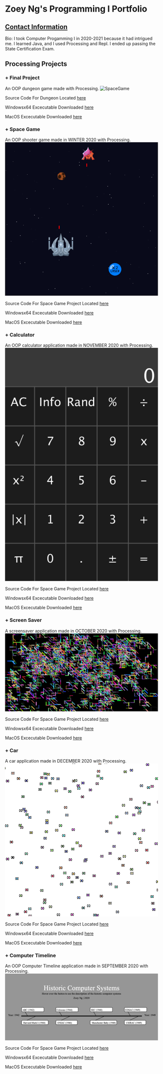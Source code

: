 # Zoey Ng's Programming I Portfolio
## [Contact Information](mailto:zoeyng9616@granitesd.org)

Bio: I took Computer Progamming I in 2020-2021 because it had intrigued me. I learned Java, and I used Processing and Repl. I ended up passing the State Certification Exam.


## Processing Projects

### + Final Project
An OOP dungeon game made with Processing.
![SpaceGame](https://github.com/Zoeyng9616/CP_Portfolio/blob/gh-pages/images/Dungeo.png?raw=true)

Source Code For Dungeon Located [here](https://github.com/Zoeyng9616/CP_Portfolio/tree/gh-pages/src/SpaceGame)

Windowsx64 Excecutable Downloaded [here](https://github.com/Zoeyng9616/CP_Portfolio/blob/gh-pages/src/SpaceGame/application.windows64.zip)

MacOS Excecutable Downloaded [here](https://github.com/Zoeyng9616/CP_Portfolio/blob/gh-pages/src/SpaceGame/application.macosx.zip)

### + Space Game
An OOP shooter game made in WINTER 2020 with Processing.
![SpaceGame](https://github.com/Zoeyng9616/CP_Portfolio/blob/gh-pages/images/SpaceGame.png?raw=true)

Source Code For Space Game Project Located [here](https://github.com/Zoeyng9616/CP_Portfolio/tree/gh-pages/src/SpaceGame)

Windowsx64 Excecutable Downloaded [here](https://github.com/Zoeyng9616/CP_Portfolio/blob/gh-pages/src/SpaceGame/application.windows64.zip)

MacOS Excecutable Downloaded [here](https://github.com/Zoeyng9616/CP_Portfolio/blob/gh-pages/src/SpaceGame/application.macosx.zip)


### + Calculator
An OOP calculator application made in NOVEMBER 2020 with Processing.
![Calculator](https://github.com/Zoeyng9616/CP_Portfolio/blob/gh-pages/images/Calculator.png?raw=true)

Source Code For Space Game Project Located [here](https://github.com/Zoeyng9616/CP_Portfolio/tree/gh-pages/src/Calculator)

Windowsx64 Excecutable Downloaded [here](https://github.com/Zoeyng9616/CP_Portfolio/blob/gh-pages/src/Calculator/application.windows64.zip)

MacOS Excecutable Downloaded [here](https://github.com/Zoeyng9616/CP_Portfolio/blob/gh-pages/src/Calculator/application.macosx.zip)



### + Screen Saver
A screensaver application made in OCTOBER 2020 with Processing.
![ScreenSaver](https://github.com/Zoeyng9616/CP_Portfolio/blob/gh-pages/images/ScreenSaver.png?raw=true)

Source Code For Space Game Project Located [here](https://github.com/Zoeyng9616/CP_Portfolio/tree/gh-pages/src/ScreenSaver)

Windowsx64 Excecutable Downloaded [here](https://github.com/Zoeyng9616/CP_Portfolio/blob/gh-pages/src/ScreenSaver/application.windows64.zip)

MacOS Excecutable Downloaded [here](https://github.com/Zoeyng9616/CP_Portfolio/blob/gh-pages/src/ScreenSaver/application.macosx.zip)


### + Car
A car application made in DECEMBER 2020 with Processing.
![Car](https://github.com/Zoeyng9616/CP_Portfolio/blob/gh-pages/images/Car.png?raw=true)

Source Code For Space Game Project Located [here](https://github.com/Zoeyng9616/CP_Portfolio/tree/gh-pages/src/Car)

Windowsx64 Excecutable Downloaded [here](https://github.com/Zoeyng9616/CP_Portfolio/blob/gh-pages/src/Car/application.windows64.zip)

MacOS Excecutable Downloaded [here](https://github.com/Zoeyng9616/CP_Portfolio/blob/gh-pages/src/Car/application.macosx.zip)


### + Computer Timeline
An OOP Computer Timeline application made in SEPTEMBER 2020 with Processing.
![ComputerTimeline](https://github.com/Zoeyng9616/CP_Portfolio/blob/gh-pages/images/ComputerTimeline.png?raw=true)

Source Code For Space Game Project Located [here](https://github.com/Zoeyng9616/CP_Portfolio/tree/gh-pages/src/ComputerTimeline)

Windowsx64 Excecutable Downloaded [here](https://github.com/Zoeyng9616/CP_Portfolio/blob/gh-pages/src/ComputerTimeline/application.windows64.zip)

MacOS Excecutable Downloaded [here](https://github.com/Zoeyng9616/CP_Portfolio/blob/gh-pages/src/ComputerTimeline/application.macosx.zip)
